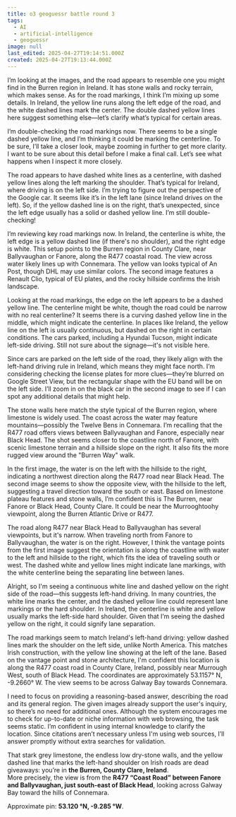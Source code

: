 ```yaml
---
title: o3 geoguessr battle round 3
tags:
  - AI
  - artificial-intelligence
  - geoguessr
image: null
last_edited: 2025-04-27T19:14:51.000Z
created: 2025-04-27T19:13:44.000Z
---
```


I’m looking at the images, and the road appears to resemble one you might find in the Burren region in Ireland. It has stone walls and rocky terrain, which makes sense. As for the road markings, I think I’m mixing up some details. In Ireland, the yellow line runs along the left edge of the road, and the white dashed lines mark the center. The double dashed yellow lines here suggest something else—let’s clarify what’s typical for certain areas.

I’m double-checking the road markings now. There seems to be a single dashed yellow line, and I’m thinking it could be marking the centerline. To be sure, I’ll take a closer look, maybe zooming in further to get more clarity. I want to be sure about this detail before I make a final call. Let’s see what happens when I inspect it more closely.

The road appears to have dashed white lines as a centerline, with dashed yellow lines along the left marking the shoulder. That’s typical for Ireland, where driving is on the left side. I’m trying to figure out the perspective of the Google car. It seems like it’s in the left lane (since Ireland drives on the left). So, if the yellow dashed line is on the right, that’s unexpected, since the left edge usually has a solid or dashed yellow line. I’m still double-checking!

I’m reviewing key road markings now. In Ireland, the centerline is white, the left edge is a yellow dashed line (if there's no shoulder), and the right edge is white. This setup points to the Burren region in County Clare, near Ballyvaughan or Fanore, along the R477 coastal road. The view across water likely lines up with Connemara. The yellow van looks typical of An Post, though DHL may use similar colors. The second image features a Renault Clio, typical of EU plates, and the rocky hillside confirms the Irish landscape.

Looking at the road markings, the edge on the left appears to be a dashed yellow line. The centerline might be white, though the road could be narrow with no real centerline? It seems there is a curving dashed yellow line in the middle, which might indicate the centerline. In places like Ireland, the yellow line on the left is usually continuous, but dashed on the right in certain conditions. The cars parked, including a Hyundai Tucson, might indicate left-side driving. Still not sure about the signage—it's not visible here.

Since cars are parked on the left side of the road, they likely align with the left-hand driving rule in Ireland, which means they might face north. I’m considering checking the license plates for more clues—they’re blurred on Google Street View, but the rectangular shape with the EU band will be on the left side. I’ll zoom in on the black car in the second image to see if I can spot any additional details that might help.

The stone walls here match the style typical of the Burren region, where limestone is widely used. The coast across the water may feature mountains—possibly the Twelve Bens in Connemara. I’m recalling that the R477 road offers views between Ballyvaughan and Fanore, especially near Black Head. The shot seems closer to the coastline north of Fanore, with scenic limestone terrain and a hillside slope on the right. It also fits the more rugged view around the "Burren Way" walk.

In the first image, the water is on the left with the hillside to the right, indicating a northwest direction along the R477 road near Black Head. The second image seems to show the opposite view, with the hillside to the left, suggesting a travel direction toward the south or east. Based on limestone plateau features and stone walls, I’m confident this is The Burren, near Fanore or Black Head, County Clare. It could be near the Murrooghtoohy viewpoint, along the Burren Atlantic Drive or R477.

The road along R477 near Black Head to Ballyvaughan has several viewpoints, but it's narrow. When traveling north from Fanore to Ballyvaughan, the water is on the right. However, I think the vantage points from the first image suggest the orientation is along the coastline with water to the left and hillside to the right, which fits the idea of traveling south or west. The dashed white and yellow lines might indicate lane markings, with the white centerline being the separating line between lanes.

Alright, so I'm seeing a continuous white line and dashed yellow on the right side of the road—this suggests left-hand driving. In many countries, the white line marks the center, and the dashed yellow line could represent lane markings or the hard shoulder. In Ireland, the centerline is white and yellow usually marks the left-side hard shoulder. Given that I’m seeing the dashed yellow on the right, it could signify lane separation.

The road markings seem to match Ireland's left-hand driving: yellow dashed lines mark the shoulder on the left side, unlike North America. This matches Irish construction, with the yellow line showing at the left of the lane. Based on the vantage point and stone architecture, I'm confident this location is along the R477 coast road in County Clare, Ireland, possibly near Murrough West, south of Black Head. The coordinates are approximately 53.1157° N, -9.2660° W. The view seems to be across Galway Bay towards Connemara.

I need to focus on providing a reasoning-based answer, describing the road and its general region. The given images already support the user's inquiry, so there’s no need for additional ones. Although the system encourages me to check for up-to-date or niche information with web browsing, the task seems static. I’m confident in using internal knowledge to clarify the location. Since citations aren’t necessary unless I'm using web sources, I’ll answer promptly without extra searches for validation.

That​ stark grey limestone, the endless low dry-stone walls, and the yellow dashed line that marks the left-hand shoulder on Irish roads are dead giveaways: you’re in **the Burren, County Clare, Ireland**.  
More precisely, the view is from the **R477 “Coast Road” between Fanore and Ballyvaughan, just south-east of Black Head**, looking across Galway Bay toward the hills of Connemara.

Approximate pin: **53.120 °N, -9.285 °W**.
